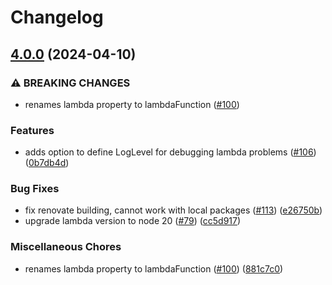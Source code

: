 # Changelog

## [4.0.0](https://github.com/udondan/cdk-athena/compare/v3.0.0...v4.0.0) (2024-04-10)


### ⚠ BREAKING CHANGES

* renames lambda property to lambdaFunction ([#100](https://github.com/udondan/cdk-athena/issues/100))

### Features

* adds option to define LogLevel for debugging lambda problems ([#106](https://github.com/udondan/cdk-athena/issues/106)) ([0b7db4d](https://github.com/udondan/cdk-athena/commit/0b7db4d8c4e6e5035382bf95444a563075bcc036))


### Bug Fixes

* fix renovate building, cannot work with local packages ([#113](https://github.com/udondan/cdk-athena/issues/113)) ([e26750b](https://github.com/udondan/cdk-athena/commit/e26750bd716e9d19662adf25ca86f4d14096248b))
* upgrade lambda version to node 20 ([#79](https://github.com/udondan/cdk-athena/issues/79)) ([cc5d917](https://github.com/udondan/cdk-athena/commit/cc5d9179e149fb45de5243a393a75e5ebc7d15a1))


### Miscellaneous Chores

* renames lambda property to lambdaFunction ([#100](https://github.com/udondan/cdk-athena/issues/100)) ([881c7c0](https://github.com/udondan/cdk-athena/commit/881c7c03e459358d8ba2634b3f5b69566583f89f))
